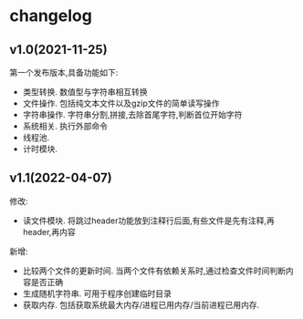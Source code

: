 # changelog

## v1.0(2021-11-25)

第一个发布版本,具备功能如下:

* 类型转换. 数值型与字符串相互转换
* 文件操作. 包括纯文本文件以及gzip文件的简单读写操作
* 字符串操作. 字符串分割,拼接,去除首尾字符,判断首位开始字符
* 系统相关. 执行外部命令
* 线程池.
* 计时模块.

## v1.1(2022-04-07)

修改:

* 读文件模块. 将跳过header功能放到注释行后面,有些文件是先有注释,再header,再内容

新增:

* 比较两个文件的更新时间. 当两个文件有依赖关系时,通过检查文件时间判断内容是否正确
* 生成随机字符串. 可用于程序创建临时目录
* 获取内存. 包括获取系统最大内存/进程已用内存/当前进程已用内存.